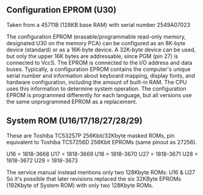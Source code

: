 Configuration EPROM (U30)
-------------------------
Taken from a 45711B (128KB base RAM) with serial number 2549A07023

The configuration EPROM (erasable/programmable read-only memory, designated U30
on the memory PCA) can be configured as an 8K-byte device (standard) or as a
16K-byte device.
A 32K-byte device can be used, but only the upper 16K bytes are addressable,
since PGM (pin 27) is connected to VccS. The EPROM is connected to the I/O
address and data buses.
Typically, a configuration EPROM contains the computer's unique serial number
and information about keyboard mapping, display fonts, and hardware
configuration, including the amount of built-in RAM.
The CPU uses this information to determine system operation.
The configuration EPROM is programmed differently for each language, but all
versions use the same unprogrammed EPROM as a replacement.

System ROM (U16/17/18/27/28/29)
-------------------------------
These are Toshiba TC53257P 256Kbit/32Kbyte masked ROMs, pin equivalent to
Toshiba TC57256D 256Kbit EPROMs (same pinout as 27256).

U16 = 1818-3668
U17 = 1818-3669
U18 = 1818-3670
U27 = 1818-3671
U28 = 1818-3672
U29 = 1818-3673

The service manual instead mentions only two 128Kbyte ROMs: U16 & U27
So it's possible that later revisions replaced the six 32KByte EPROMs (192Kbyte
of System ROM) with only two 128Kbyte ROMs.
